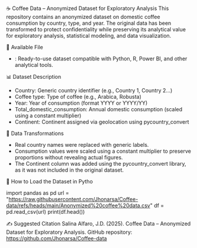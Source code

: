 ☕ Coffee Data – Anonymized Dataset for Exploratory Analysis
This repository contains an anonymized dataset on domestic coffee consumption by country, type, and year. The original data has been transformed to protect confidentiality while preserving its analytical value for exploratory analysis, statistical modeling, and data visualization.

📁 Available File
- :
Ready-to-use dataset compatible with Python, R, Power BI, and other analytical tools.

📊 Dataset Description
- Country: Generic country identifier (e.g., Country 1, Country 2...)
- Coffee type: Type of coffee (e.g., Arabica, Robusta)
- Year: Year of consumption (format YYYY or YYYY/YY) 
- Total_domestic_consumption: Annual domestic consumption (scaled using a constant multiplier) 
- Continent: Continent assigned via geolocation using pycountry_convert 

🔐 Data Transformations
- Real country names were replaced with generic labels.
- Consumption values were scaled using a constant multiplier to preserve proportions without revealing actual figures.
- The Continent column was added using the pycountry_convert library, as it was not included in the original dataset.

🐍 How to Load the Dataset in Pytho

import pandas as pd
url = "https://raw.githubusercontent.com/Jhonarsa/Coffee-data/refs/heads/main/Anonymized%20coffee%20data.csv"
df = pd.read_csv(url)
print(df.head())

✍️ Suggested Citation
Salina Alfaro, J.D. (2025). Coffee Data – Anonymized Dataset for Exploratory Analysis. GitHub repository: https://github.com/Jhonarsa/Coffee-data


